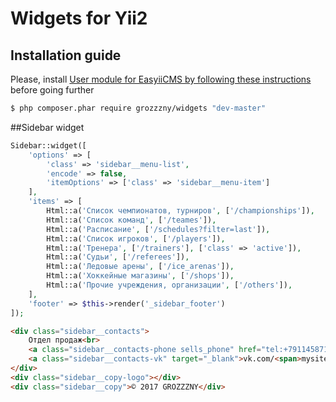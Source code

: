 Widgets for Yii2
==============================

## Installation guide

Please, install [User module for EasyiiCMS by following these instructions](https://github.com/grozzzny/widgets) before going further

```bash
$ php composer.phar require grozzzny/widgets "dev-master"
```


##Sidebar widget
```php
Sidebar::widget([
    'options' => [
        'class' => 'sidebar__menu-list',
        'encode' => false,
        'itemOptions' => ['class' => 'sidebar__menu-item']
    ],
    'items' => [
        Html::a('Список чемпионатов, турниров', ['/championships']),
        Html::a('Список команд', ['/teames']),
        Html::a('Расписание', ['/schedules?filter=last']),
        Html::a('Список игроков', ['/players']),
        Html::a('Тренера', ['/trainers'], ['class' => 'active']),
        Html::a('Судьи', ['/referees']),
        Html::a('Ледовые арены', ['/ice_arenas']),
        Html::a('Хоккейные магазины', ['/shops']),
        Html::a('Прочие учреждения, организации', ['/others']),
    ],
    'footer' => $this->render('_sidebar_footer')
]);
```

```html
<div class="sidebar__contacts">
    Отдел продаж<br>
    <a class="sidebar__contacts-phone sells_phone" href="tel:+79114587142">+7 (911) 458 71 42</a><br>
    <a class="sidebar__contacts-vk" target="_blank">vk.com/<span>mysite</span></a>
</div>
<div class="sidebar__copy-logo"></div>
<div class="sidebar__copy">© 2017 GROZZZNY</div>
```